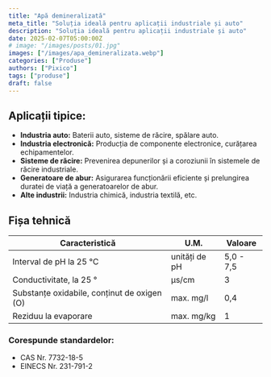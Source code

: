 ```yaml
---
title: "Apă demineralizată"
meta_title: "Soluția ideală pentru aplicații industriale și auto"
description: "Soluția ideală pentru aplicații industriale și auto"
date: 2025-02-07T05:00:00Z
# image: "/images/posts/01.jpg"
images: ["/images/apa_demineralizata.webp"]
categories: ["Produse"]
authors: ["Pixico"]
tags: ["produse"]
draft: false
---
```


<!-- 
Gemini prompt : scrie o descriere pentru apa demineralizata, tine cont de faptul ca audienta o sa fie business-uri care probabil stiu cu ce se mananca dar scopul e sa se indexeze bine site-ul 
 -->

<!-- Apa noastră demineralizată este obținută printr-un proces de purificare riguros, fiind eliminat conținutul de minerale și săruri. Acest lucru o face ideală pentru o gamă largă de aplicații industriale și auto, unde depunerile de minerale pot afecta negativ funcționarea echipamentelor.

## Caracteristicile și beneficiile apei noastre demineralizate:

- **Puritate ridicată:** Conținut minim de minerale și săruri, prevenind depunerile și coroziunea.
- **Calitate constantă:** Procese de purificare monitorizate atent pentru a asigura un nivel de puritate constant.
- **Versatilitate:** Potrivită pentru diverse aplicații, de la industria auto și electronică, până la sisteme de răcire și generatoare de abur.
- **Disponibilitate:** Livrare rapidă și flexibilă, adaptată nevoilor dumneavoastră.
- **Expertiză:** Consultanță tehnică specializată pentru a vă ajuta să alegeți soluția potrivită. -->

## Aplicații tipice:

- **Industria auto:** Baterii auto, sisteme de răcire, spălare auto.
- **Industria electronică:** Producția de componente electronice, curățarea echipamentelor.
- **Sisteme de răcire:** Prevenirea depunerilor și a coroziunii în sistemele de răcire industriale.
- **Generatoare de abur:** Asigurarea funcționării eficiente și prelungirea duratei de viață a generatoarelor de abur.
- **Alte industrii:** Industria chimică, industria textilă, etc.

<!-- ## De ce să alegeți apa noastră demineralizată?

- **Calitate superioară:** Respectăm cele mai înalte standarde de calitate pentru a vă oferi un produs de încredere.
- **Preț competitiv:** Oferim prețuri competitive și soluții personalizate pentru a se potrivi bugetului dumneavoastră.
- **Servicii excelente:** Echipa noastră dedicată este întotdeauna pregătită să vă ofere suport tehnic și consultanță.

[Contactați-ne][contact] astăzi pentru o ofertă personalizată!

[contact]: /contact 

Suntem dornici să colaborăm cu dumneavoastră și să vă oferim soluția perfectă pentru nevoile dumneavoastră de apă demineralizată. -->

## Fișa tehnică

| Caracteristică                              | U.M.   | Valoare     |
| ------------------------------------------- | ------ | ----------- |
| Interval de pH la 25 °C                     | unități de pH | 5,0 - 7,5 |
| Conductivitate, la 25 °                     | µs/cm  | 3           |
| Substanțe oxidabile, conținut de oxigen (O) | max. mg/l | 0,4       |
| Reziduu la evaporare                        | max. mg/kg | 1         |

### Corespunde standardelor:
- CAS Nr. 7732-18-5
- EINECS Nr. 231-791-2